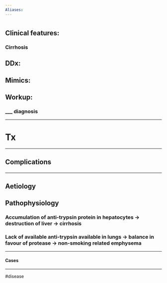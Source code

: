 ```yaml
---
Aliases:
---
```

# 
## Clinical features:
### Cirrhosis
## DDx:
###
## Mimics:
###
## Workup:
### ___ diagnosis
---
# Tx

---
## Complications
###

---
## Aetiology
## Pathophysiology
### Accumulation of anti-trypsin protein in hepatocytes -> destruction of liver -> cirrhosis
### Lack of available anti-trypsin available in lungs -> balance in favour of protease -> non-smoking related emphysema
---
#### Cases


---
#disease 